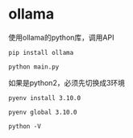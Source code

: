 # ollama
使用ollama的python库，调用API

```
pip install ollama

python main.py
```

如果是python2，必须先切换成3环境
```
pyenv install 3.10.0

pyenv global 3.10.0

python -V
```
